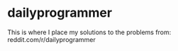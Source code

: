 dailyprogrammer
===============

This is where I place my solutions to the problems from: reddit.com/r/dailyprogrammer

